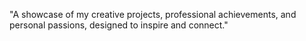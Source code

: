 "A showcase of my creative projects, professional achievements, and personal passions, designed to inspire and connect."
